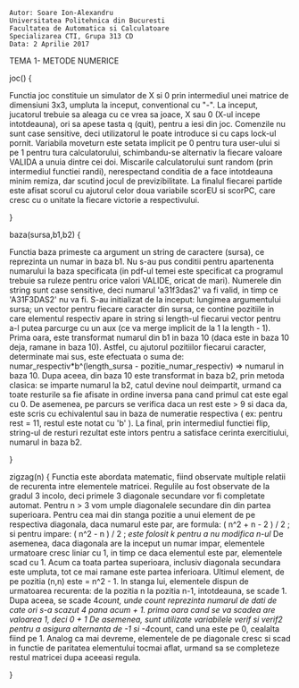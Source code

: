 	Autor: Soare Ion-Alexandru
	Universitatea Politehnica din Bucuresti
	Facultatea de Automatica si Calculatoare
	Specializarea CTI, Grupa 313 CD
	Data: 2 Aprilie 2017


TEMA 1- METODE NUMERICE

joc() 
{

Functia joc constituie un simulator de X si 0 prin intermediul unei matrice de dimensiuni 3x3, umpluta la inceput, conventional cu "-".
La inceput, jucatorul trebuie sa aleaga cu ce vrea sa joace, X sau 0 (X-ul incepe intotdeauna), ori sa apese tasta q (quit), pentru a iesi din joc.
Comenzile nu sunt case sensitive, deci utilizatorul le poate introduce si cu caps lock-ul pornit. Variabila moveturn este setata implicit pe 0 pentru
tura user-ului si pe 1 pentru tura calculatorului, schimbandu-se alternativ la fiecare valoare VALIDA a unuia dintre cei doi. Miscarile calculatorului
sunt random (prin intermediul functiei randi), nerespectand conditia de a face intotdeauna minim remiza, dar scutind jocul de previzibilitate.
	La finalul fiecarei partide este afisat scorul cu ajutorul celor doua variabile scorEU si scorPC, care cresc cu o unitate la fiecare victorie
a respectivului.

}
	
baza(sursa,b1,b2)
{
	
Functia baza primeste ca argument un string de caractere (sursa), ce reprezinta un numar in baza b1. Nu s-au pus conditii pentru apartenenta numarului
la baza specificata (in pdf-ul temei este specificat ca programul trebuie sa ruleze pentru orice valori VALIDE, oricat de mari). Numerele din string sunt case sensitive,
deci numarul 'a31f3das2' va fi valid, in timp ce 'A31F3DAS2' nu va fi.
	S-au initializat de la inceput: lungimea argumentului sursa; un vector pentru fiecare caracter din sursa, ce contine pozitiile in care elementul respectiv apare
in string si length-ul fiecarui vector pentru a-l putea parcurge cu un aux (ce va merge implicit de la 1 la length - 1).
	Prima oara, este transformat numarul din b1 in baza 10 (daca este in baza 10 deja, ramane in baza 10). Astfel, cu ajutorul pozitiilor fiecarui caracter, determinate
mai sus, este efectuata o suma de: numar_respectiv*b^(length_sursa - pozitie_numar_respectiv) => numarul in baza 10.
	Dupa aceea, din baza 10 este transformat in baza b2, prin metoda clasica: se imparte numarul la b2, catul devine noul deimpartit, urmand ca toate resturile sa fie
afisate in ordine inversa pana cand primul cat este egal cu 0. De asemenea, pe parcurs se verifica daca un rest este > 9 si daca da, este scris cu echivalentul sau in baza
de numeratie respectiva ( ex: pentru rest = 11, restul este notat cu 'b' ).
	La final, prin intermediul functiei flip, string-ul de resturi rezultat este intors pentru a satisface cerinta exercitiului, numarul in baza b2.

}

zigzag(n)
{
	Functia este abordata matematic, fiind observate multiple relatii de recurenta intre elementele matricei. Regulile au fost observate de la gradul 3 incolo, deci primele 3 diagonale
secundare vor fi completate automat. Pentru n > 3 vom umple diagonalele secundare din din partea superioara. Pentru cea mai din stanga pozitie a unui element de pe respectiva diagonala,
daca numarul este par, are formula: ( n^2 + n - 2 ) / 2 ; si pentru impare: ( n^2 - n ) / 2 ; *este folosit k pentru a nu modifica n-ul*
	De asemenea, daca diagonala are la inceput un numar impar, elementele urmatoare cresc liniar cu 1, in timp ce daca elementul este par, elementele scad cu 1.
	Acum ca toata partea superioara, inclusiv diagonala secundara este umpluta, tot ce mai ramane este partea inferioara.
	Ultimul element, de pe pozitia (n,n) este = n^2 - 1. In stanga lui, elementele dispun de urmatoarea recurenta: de la pozitia n la pozitia n-1, intotdeauna, se scade 1.
Dupa aceea, se scade 4*count, unde count reprezinta numarul de dati de cate ori s-a scazut 4 pana acum + 1. *prima oara cand se va scadea are valoarea 1, deci 0 + 1*
De asemenea, sunt utilizate variabilele verif si verif2 pentru a asigura alternanta de -1 si -4*count, cand una este pe 0, cealalta fiind pe 1. Analog ca mai devreme, elementele de pe
diagonale cresc si scad in functie de paritatea elementului tocmai aflat, urmand sa se completeze restul matricei dupa aceeasi regula.

}
